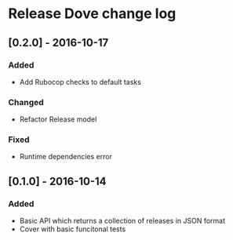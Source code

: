 # Release Dove change log

## [0.2.0] - 2016-10-17
### Added
- Add Rubocop checks to default tasks
### Changed
- Refactor Release model
### Fixed
- Runtime dependencies error

## [0.1.0] - 2016-10-14
### Added
- Basic API which returns a collection of releases in JSON format
- Cover with basic funcitonal tests
